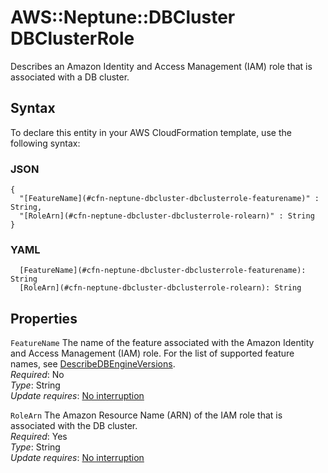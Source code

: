# AWS::Neptune::DBCluster DBClusterRole<a name="aws-properties-neptune-dbcluster-dbclusterrole"></a>

Describes an Amazon Identity and Access Management \(IAM\) role that is associated with a DB cluster\.

## Syntax<a name="aws-properties-neptune-dbcluster-dbclusterrole-syntax"></a>

To declare this entity in your AWS CloudFormation template, use the following syntax:

### JSON<a name="aws-properties-neptune-dbcluster-dbclusterrole-syntax.json"></a>

```
{
  "[FeatureName](#cfn-neptune-dbcluster-dbclusterrole-featurename)" : String,
  "[RoleArn](#cfn-neptune-dbcluster-dbclusterrole-rolearn)" : String
}
```

### YAML<a name="aws-properties-neptune-dbcluster-dbclusterrole-syntax.yaml"></a>

```
  [FeatureName](#cfn-neptune-dbcluster-dbclusterrole-featurename): String
  [RoleArn](#cfn-neptune-dbcluster-dbclusterrole-rolearn): String
```

## Properties<a name="aws-properties-neptune-dbcluster-dbclusterrole-properties"></a>

`FeatureName` <a name="cfn-neptune-dbcluster-dbclusterrole-featurename"></a>
The name of the feature associated with the Amazon Identity and Access Management \(IAM\) role\. For the list of supported feature names, see [DescribeDBEngineVersions](https://docs.aws.amazon.com/neptune/latest/userguide/api-other-apis.html#DescribeDBEngineVersions)\.  
_Required_: No  
_Type_: String  
_Update requires_: [No interruption](https://docs.aws.amazon.com/AWSCloudFormation/latest/UserGuide/using-cfn-updating-stacks-update-behaviors.html#update-no-interrupt)

`RoleArn` <a name="cfn-neptune-dbcluster-dbclusterrole-rolearn"></a>
The Amazon Resource Name \(ARN\) of the IAM role that is associated with the DB cluster\.  
_Required_: Yes  
_Type_: String  
_Update requires_: [No interruption](https://docs.aws.amazon.com/AWSCloudFormation/latest/UserGuide/using-cfn-updating-stacks-update-behaviors.html#update-no-interrupt)
